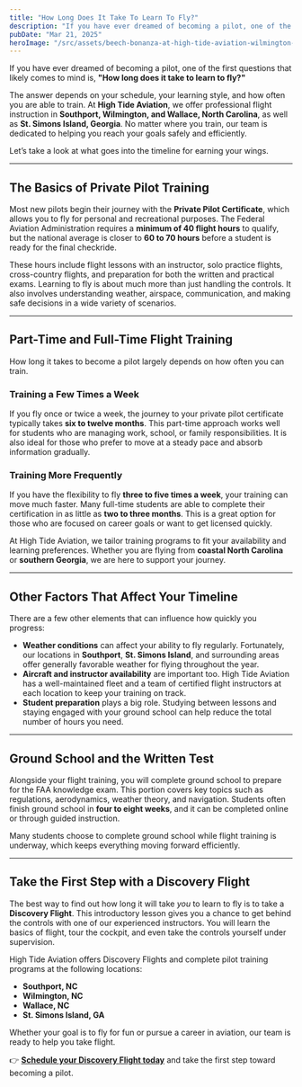 ```yaml
---
title: "How Long Does It Take To Learn To Fly?"
description: "If you have ever dreamed of becoming a pilot, one of the first questions that likely comes to mind is, 'How long does it take to learn to fly?'"
pubDate: "Mar 21, 2025"
heroImage: "/src/assets/beech-bonanza-at-high-tide-aviation-wilmington-hangar.webp"
---
```


If you have ever dreamed of becoming a pilot, one of the first questions that likely comes to mind is, **"How long does it take to learn to fly?"**

The answer depends on your schedule, your learning style, and how often you are able to train. At **High Tide Aviation**, we offer professional flight instruction in **Southport, Wilmington, and Wallace, North Carolina**, as well as **St. Simons Island, Georgia**. No matter where you train, our team is dedicated to helping you reach your goals safely and efficiently.

Let’s take a look at what goes into the timeline for earning your wings.

---

## The Basics of Private Pilot Training

Most new pilots begin their journey with the **Private Pilot Certificate**, which allows you to fly for personal and recreational purposes. The Federal Aviation Administration requires a **minimum of 40 flight hours** to qualify, but the national average is closer to **60 to 70 hours** before a student is ready for the final checkride.

These hours include flight lessons with an instructor, solo practice flights, cross-country flights, and preparation for both the written and practical exams. Learning to fly is about much more than just handling the controls. It also involves understanding weather, airspace, communication, and making safe decisions in a wide variety of scenarios.

---

## Part-Time and Full-Time Flight Training

How long it takes to become a pilot largely depends on how often you can train.

### Training a Few Times a Week

If you fly once or twice a week, the journey to your private pilot certificate typically takes **six to twelve months**. This part-time approach works well for students who are managing work, school, or family responsibilities. It is also ideal for those who prefer to move at a steady pace and absorb information gradually.

### Training More Frequently

If you have the flexibility to fly **three to five times a week**, your training can move much faster. Many full-time students are able to complete their certification in as little as **two to three months**. This is a great option for those who are focused on career goals or want to get licensed quickly.

At High Tide Aviation, we tailor training programs to fit your availability and learning preferences. Whether you are flying from **coastal North Carolina** or **southern Georgia**, we are here to support your journey.

---

## Other Factors That Affect Your Timeline

There are a few other elements that can influence how quickly you progress:

- **Weather conditions** can affect your ability to fly regularly. Fortunately, our locations in **Southport**, **St. Simons Island**, and surrounding areas offer generally favorable weather for flying throughout the year.
- **Aircraft and instructor availability** are important too. High Tide Aviation has a well-maintained fleet and a team of certified flight instructors at each location to keep your training on track.
- **Student preparation** plays a big role. Studying between lessons and staying engaged with your ground school can help reduce the total number of hours you need.

---

## Ground School and the Written Test

Alongside your flight training, you will complete ground school to prepare for the FAA knowledge exam. This portion covers key topics such as regulations, aerodynamics, weather theory, and navigation. Students often finish ground school in **four to eight weeks**, and it can be completed online or through guided instruction.

Many students choose to complete ground school while flight training is underway, which keeps everything moving forward efficiently.

---

## Take the First Step with a Discovery Flight

The best way to find out how long it will take _you_ to learn to fly is to take a **Discovery Flight**. This introductory lesson gives you a chance to get behind the controls with one of our experienced instructors. You will learn the basics of flight, tour the cockpit, and even take the controls yourself under supervision.

High Tide Aviation offers Discovery Flights and complete pilot training programs at the following locations:

- **Southport, NC**
- **Wilmington, NC**
- **Wallace, NC**
- **St. Simons Island, GA**

Whether your goal is to fly for fun or pursue a career in aviation, our team is ready to help you take flight.

👉 [**Schedule your Discovery Flight today**](/intro-flight) and take the first step toward becoming a pilot.
